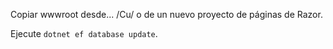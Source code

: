 Copiar wwwroot desde... /Cu/ o de un nuevo proyecto de páginas de Razor.

Ejecute `dotnet ef database update`.
